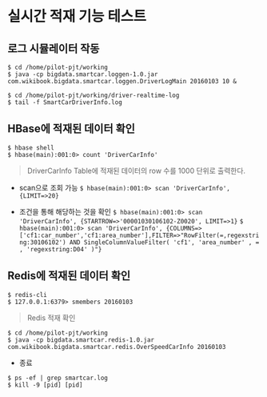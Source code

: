 # 실시간 적재 기능 테스트


## 로그 시뮬레이터 작동

```
$ cd /home/pilot-pjt/working
$ java -cp bigdata.smartcar.loggen-1.0.jar com.wikibook.bigdata.smartcar.loggen.DriverLogMain 20160103 10 &

$ cd /home/pilot-pjt/working/driver-realtime-log
$ tail -f SmartCarDriverInfo.log
```

## HBase에 적재된 데이터 확인

```
$ hbase shell
$ hbase(main):001:0> count 'DriverCarInfo'
```
> DriverCarInfo Table에 적재된 데이터의 row 수를 1000 단위로 출력한다.

- scan으로 조회 가능
`$ hbase(main):001:0> scan 'DriverCarInfo', {LIMIT=>20}`

- 조건을 통해 해당하는 것을 확인
`$ hbase(main):001:0> scan 'DriverCarInfo', {STARTROW=>'00001030106102-Z0020', LIMIT=>1}`
`$ hbase(main):001:0> scan 'DriverCarInfo', {COLUMNS=>['cf1:car_number','cf1:area_number'],FILTER=>"RowFilter(=,regexstring:30106102') AND SingleColumnValueFilter( 'cf1', 'area_number' , = , 'regexstring:D04' )"}`

## Redis에 적재된 데이터 확인

```
$ redis-cli
$ 127.0.0.1:6379> smembers 20160103
```
> Redis 적재 확인

```
$ cd /home/pilot-pjt/working
$ java -cp bigdata.smartcar.redis-1.0.jar com.wikibook.bigdata.smartcar.redis.OverSpeedCarInfo 20160103
```

- 종료
```
$ ps -ef | grep smartcar.log
$ kill -9 [pid] [pid]
```







